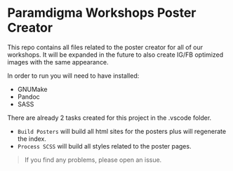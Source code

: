 # Paramdigma Workshops Poster Creator

This repo contains all files related to the poster creator for all of our workshops. It will be expanded in the future to also create IG/FB optimized images with the same appearance.

In order to run you will need to have installed:

- GNUMake
- Pandoc
- SASS

There are already 2 tasks created for this project in the .vscode folder.

- `Build Posters` will build all html sites for the posters plus will regenerate the index.
- `Process SCSS` will build all styles related to the poster pages.

> If you find any problems, please open an issue.
